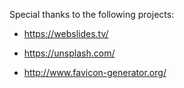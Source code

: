 ---
---

Special thanks to the following projects:

 * https://webslides.tv/

 * https://unsplash.com/

 * http://www.favicon-generator.org/
